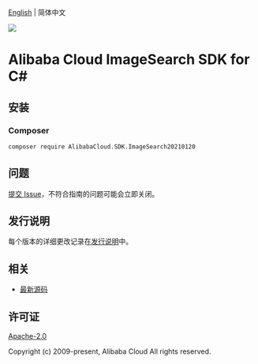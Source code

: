 [English](README.md) | 简体中文

![](https://aliyunsdk-pages.alicdn.com/icons/AlibabaCloud.svg)

# Alibaba Cloud ImageSearch SDK for C#

## 安装

### Composer

```bash
composer require AlibabaCloud.SDK.ImageSearch20210120
```

## 问题

[提交 Issue](https://github.com/aliyun/alibabacloud-csharp-sdk/issues/new)，不符合指南的问题可能会立即关闭。

## 发行说明

每个版本的详细更改记录在[发行说明](./ChangeLog.md)中。

## 相关

* [最新源码](https://github.com/aliyun/alibabacloud-csharp-sdk/)

## 许可证

[Apache-2.0](http://www.apache.org/licenses/LICENSE-2.0)

Copyright (c) 2009-present, Alibaba Cloud All rights reserved.
